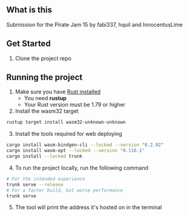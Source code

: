 ## What is this

Submission for the Pirate Jam 15 by fabi337, hquil and InnocentusLime

## Get Started

1. Clone the project repo

## Running the project

1. Make sure you have [Rust installed](https://www.rust-lang.org/learn/get-started)
    * You need **rustup**
    * Your Rust version must be 1.79 or higher
2. Install the wasm32 target
```sh
rustup target install wasm32-unknown-unknown
```
3. Install the tools required for web deploying
```sh
cargo install wasm-bindgen-cli --locked --version "0.2.92"
cargo install wasm-opt --locked --version "0.116.1"
cargo install --locked trunk
```
4. To run the project locally, run the following command
```sh
# For the intended experience
trunk serve --release
# For a faster build, but worse performance
trunk serve
```
5. The tool will print the address it's hosted on in the terminal